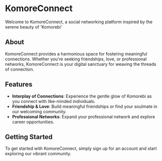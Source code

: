 # KomoreConnect

Welcome to KomoreConnect, a social networking platform inspired by the serene beauty of 'Komorebi'

## About

KomoreConnect provides a harmonious space for fostering meaningful connections. Whether you're seeking friendships, love, or professional networks, KomoreConnect is your digital sanctuary for weaving the threads of connection.

## Features

- **Interplay of Connections**: Experience the gentle glow of Komorebi as you connect with like-minded individuals.
- **Friendship & Love**: Build meaningful friendships or find your soulmate in our welcoming community.
- **Professional Networks**: Expand your professional network and explore career opportunities.

## Getting Started

To get started with KomoreConnect, simply sign up for an account and start exploring our vibrant community.
